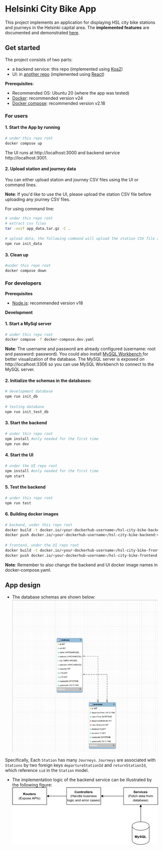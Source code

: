 # Helsinki City Bike App
This project implements an application for displaying HSL city bike stations and journeys in the Helsinki capital area. The **implemented features** are documented and demonstrated [here](./docs/features.md).

## Get started 
The project consists of two parts: 
* a backend service: this repo (implemented using [Koa2](https://koajs.com/))
* UI: in [another repo](https://github.com/yumoL/helsinki_city_bike_app_frontend) (implemented using [React](https://react.dev/))

**Prerequisites**: 
- Recommended OS: Ubuntu 20 (where the app was tested)
- [Docker](https://docs.docker.com/get-docker/): recommended version v24
- [Docker compose](https://docs.docker.com/compose/): recommended version v2.18

### For users
#### 1. Start the App by running
```bash
# under this repo root
docker compose up
```
The UI runs at http://localhost:3000 and backend service http://localhost:3001. 

#### 2. Upload station and journey data
You can either upload station and journey CSV files using the UI or command lines.

**Note**: If you'd like to use the UI, please upload the station CSV file before uploading any journey CSV files.

For using command line:
```bash
# under this repo root
# extract csv files
tar -xvzf app_data.tar.gz -C .

# upload data, the following command will upload the station CSV file and the journey CSV files of May and June
npm run init_data
```

#### 3. Clean up
```bash
#under this repo root
docker compose down
```
### For developers
**Prerequisites**
* [Node.js](https://nodejs.org/en): recommended version v18

**Development**
#### 1. Start a MySql server
```bash
# under this repo root
docker compose -f docker-compose.dev.yaml
```
**Note**: The username and password are already configured (username: root and password: password). You could also install [MySQL Workbench ](https://www.mysql.com/products/workbench/) for better visualization of the database. The MySQL server is exposed on http://localhost:3306 so you can use MySQL Workbench to connect to the MySQL server. 

#### 2. Initialize the schemas in the databases:
```bash
# development database
npm run init_db

# testing database
npm run init_test_db
```
#### 3. Start the backend
```bash
# under this repo root
npm install #only needed for the first time
npm run dev
```
#### 4. Start the UI
```bash
# under the UI repo root
npm install #only needed for the first time
npm start
```
#### 5. Test the backend
```bash
# under this repo root
npm run test
```
#### 6. Building docker images
```bash
# backend, under this repo root
docker build -t docker.io/<your-dockerhub-username>/hsl-city-bike-backend:v1 .
docker push docker.io/<your-dockerhub-username>/hsl-city-bike-backend:v1

# frontend, under the UI repo root
docker build -t docker.io/<your-dockerhub-username>/hsl-city-bike-frontend:v1 .
docker push docker.io/<your-dockerhub-username>/hsl-city-bike-frontend:v1
```
**Note**: Remember to also change the backend and UI docker image names in docker-compose.yaml. 

## App design
* The database schemas are shown below:
![](./docs/images/schemas.png)

Specifically, Each `Station` has many `Journeys`. `Journeys` are associated with `Stations` by two foreign keys `departureStationId` and `returnStationId`, which reference `sid` in the `Station` model. 
* The implementation logic of the backend service can be illustrated by the following figure: 
![](./docs/images/backend-logic.jpg)
